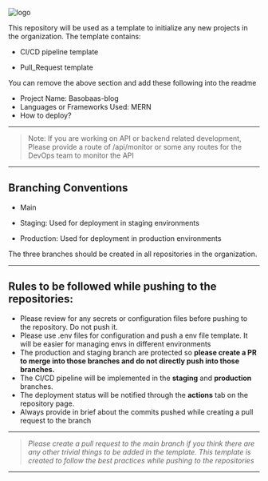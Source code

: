 

![logo](https://asterdio.com/wp-content/uploads/2022/06/asterdio-light.png)

  

This repository will be used as a template to initialize any new projects in the organization.    The template contains:

* CI/CD pipeline template

* Pull_Request template

You can remove the above section and add these following into the readme

 - Project Name: Basobaas-blog
 - Languages or Frameworks Used: MERN
 - How to deploy?

***

> Note: If you are working on API or backend related development, Please
> provide a route of /api/monitor or some any routes for the DevOps team
> to monitor the API

***

## Branching Conventions

 - Main
* Staging: Used for deployment in staging environments 

* Production: Used for deployment in production environments 


  

The three branches should be created in all repositories in the organization.

  ***

## Rules to be followed while pushing to the repositories:

 - Please review for any secrets or configuration files before pushing to the repository. Do not push it. 
 - Please use .env files for configuration and push a env file template. It will be easier for managing envs in different environments 
 - The production and staging branch are protected so ****please create a PR to merge into those branches and do not directly push into those branches.****
 - The CI/CD pipeline will be implemented in the **staging** and **production** branches.
 -  The deployment status will be notified through the **actions** tab on the repository page.
 - Always provide in brief about the commits pushed while creating a pull request to the branch
  
  ***

> *Please create a pull request to the main branch if you think there are any other trivial things to be added in the template. 
> This template is created to follow the best practices while pushing to the repositories*

***
